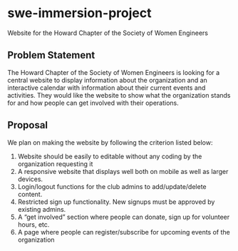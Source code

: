 # swe-immersion-project
Website for the Howard Chapter of the Society of Women Engineers

## Problem Statement 
The Howard Chapter of the Society of Women Engineers is looking for a central website to display information about the organization and an interactive calendar with information about their current events and activities. They would like the website to show what the organization stands for and how people can get involved with their operations. 

## Proposal
We plan on making the website by following the criterion listed below:
1. Website should be easily to editable without any coding by the organization requesting it
2. A responsive website that displays well both on mobile as well as larger devices.
3. Login/logout functions for the club admins to add/update/delete content.
4. Restricted sign up functionality. New signups must be approved by existing admins.
5. A “get involved” section where people can donate, sign up for volunteer hours, etc.
6. A page where people can register/subscribe for upcoming events of the organization
